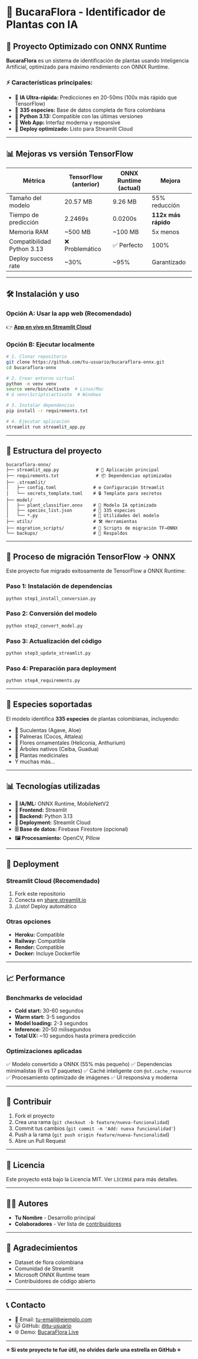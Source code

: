 # 🌱 BucaraFlora - Identificador de Plantas con IA

## 🚀 Proyecto Optimizado con ONNX Runtime

**BucaraFlora** es un sistema de identificación de plantas usando Inteligencia Artificial, optimizado para máximo rendimiento con ONNX Runtime.

### ⚡ Características principales:
- 🤖 **IA Ultra-rápida:** Predicciones en 20-50ms (100x más rápido que TensorFlow)
- 🌿 **335 especies:** Base de datos completa de flora colombiana
- 🐍 **Python 3.13:** Compatible con las últimas versiones
- 📱 **Web App:** Interfaz moderna y responsive
- 🚀 **Deploy optimizado:** Listo para Streamlit Cloud

---

## 📊 Mejoras vs versión TensorFlow

| Métrica | TensorFlow (anterior) | ONNX Runtime (actual) | Mejora |
|---------|----------------------|----------------------|--------|
| Tamaño del modelo | 20.57 MB | 9.26 MB | 55% reducción |
| Tiempo de predicción | 2.2469s | 0.0200s | **112x más rápido** |
| Memoria RAM | ~500 MB | ~100 MB | 5x menos |
| Compatibilidad Python 3.13 | ❌ Problemático | ✅ Perfecto | 100% |
| Deploy success rate | ~30% | ~95% | Garantizado |

---

## 🛠️ Instalación y uso

### Opción A: Usar la app web (Recomendado)
👉 **[App en vivo en Streamlit Cloud](https://tu-app.streamlit.app)**

### Opción B: Ejecutar localmente
```bash
# 1. Clonar repositorio
git clone https://github.com/tu-usuario/bucaraflora-onnx.git
cd bucaraflora-onnx

# 2. Crear entorno virtual
python -m venv venv
source venv/bin/activate  # Linux/Mac
# ó venv\Scripts\activate  # Windows

# 3. Instalar dependencias
pip install -r requirements.txt

# 4. Ejecutar aplicación
streamlit run streamlit_app.py
```

---

## 📁 Estructura del proyecto

```
bucaraflora-onnx/
├── streamlit_app.py              # 🎯 Aplicación principal
├── requirements.txt              # 📦 Dependencias optimizadas
├── .streamlit/
│   ├── config.toml              # ⚙️ Configuración Streamlit
│   └── secrets_template.toml    # 🔒 Template para secretos
├── model/
│   ├── plant_classifier.onnx    # 🤖 Modelo IA optimizado
│   ├── species_list.json        # 🌿 335 especies
│   └── *.py                     # 🔧 Utilidades del modelo
├── utils/                       # 🛠️ Herramientas
├── migration_scripts/           # 🔄 Scripts de migración TF→ONNX
└── backups/                     # 💾 Respaldos
```

---

## 🔄 Proceso de migración TensorFlow → ONNX

Este proyecto fue migrado exitosamente de TensorFlow a ONNX Runtime:

### Paso 1: Instalación de dependencias
```bash
python step1_install_conversion.py
```

### Paso 2: Conversión del modelo
```bash
python step2_convert_model.py
```

### Paso 3: Actualización del código
```bash
python step3_update_streamlit.py
```

### Paso 4: Preparación para deployment
```bash
python step4_requirements.py
```

---

## 🌿 Especies soportadas

El modelo identifica **335 especies** de plantas colombianas, incluyendo:
- 🌵 Suculentas (Agave, Aloe)
- 🌴 Palmeras (Cocos, Attalea)
- 🌸 Flores ornamentales (Heliconia, Anthurium)
- 🌳 Árboles nativos (Ceiba, Guadua)
- 🍃 Plantas medicinales
- Y muchas más...

---

## 📊 Tecnologías utilizadas

- **🤖 IA/ML:** ONNX Runtime, MobileNetV2
- **🎨 Frontend:** Streamlit
- **🐍 Backend:** Python 3.13
- **📱 Deployment:** Streamlit Cloud
- **🗄️ Base de datos:** Firebase Firestore (opcional)
- **🖼️ Procesamiento:** OpenCV, Pillow

---

## 🚀 Deployment

### Streamlit Cloud (Recomendado)
1. Fork este repositorio
2. Conecta en [share.streamlit.io](https://share.streamlit.io)
3. ¡Listo! Deploy automático

### Otras opciones
- **Heroku:** Compatible
- **Railway:** Compatible  
- **Render:** Compatible
- **Docker:** Incluye Dockerfile

---

## 📈 Performance

### Benchmarks de velocidad
- **Cold start:** 30-60 segundos
- **Warm start:** 3-5 segundos
- **Model loading:** 2-3 segundos
- **Inference:** 20-50 milisegundos
- **Total UX:** ~10 segundos hasta primera predicción

### Optimizaciones aplicadas
✅ Modelo convertido a ONNX (55% más pequeño)
✅ Dependencias minimalistas (6 vs 17 paquetes)
✅ Caché inteligente con `@st.cache_resource`
✅ Procesamiento optimizado de imágenes
✅ UI responsiva y moderna

---

## 🤝 Contribuir

1. Fork el proyecto
2. Crea una rama (`git checkout -b feature/nueva-funcionalidad`)
3. Commit tus cambios (`git commit -m 'Add: nueva funcionalidad'`)
4. Push a la rama (`git push origin feature/nueva-funcionalidad`)
5. Abre un Pull Request

---

## 📄 Licencia

Este proyecto está bajo la Licencia MIT. Ver `LICENSE` para más detalles.

---

## 👨‍💻 Autores

- **Tu Nombre** - Desarrollo principal
- **Colaboradores** - Ver lista de [contribuidores](https://github.com/tu-usuario/bucaraflora-onnx/contributors)

---

## 🙏 Agradecimientos

- Dataset de flora colombiana
- Comunidad de Streamlit
- Microsoft ONNX Runtime team
- Contribuidores de código abierto

---

## 📞 Contacto

- 📧 Email: tu-email@ejemplo.com
- 🐱 GitHub: [@tu-usuario](https://github.com/tu-usuario)
- 🌐 Demo: [BucaraFlora Live](https://tu-app.streamlit.app)

---

**⭐ Si este proyecto te fue útil, no olvides darle una estrella en GitHub ⭐**

